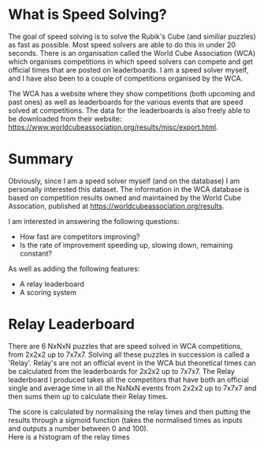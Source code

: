 # What is Speed Solving?
The goal of speed solving is to solve the Rubik's Cube (and similiar puzzles) as fast as possible. Most speed solvers are able to do this in under 20 seconds. There is an
organisation called the World Cube Association (WCA) which organises competitions in which speed solvers can compete and get official times that are posted on leaderboards.
I am a speed solver myself, and I have also been to a couple of competitions organised by the WCA. 

The WCA has a website where they show competitions (both upcoming and past ones) as well as leaderboards for the various events that are speed solved at competitions. The data for
the leaderboards is also freely able to be downloaded from their website: https://www.worldcubeassociation.org/results/misc/export.html. 
# Summary
Obviously, since I am a speed solver myself (and on the database) I am personally interested this dataset. The information in the WCA database is based on competition results 
owned and maintained by the World Cube Assocation, published at https://worldcubeassociation.org/results. 

I am interested in answering the following questions:
* How fast are competitors improving? 
* Is the rate of improvement speeding up, slowing down, remaining constant? 

As well as adding the following features:
* A relay leaderboard
* A scoring system

# Relay Leaderboard

There are 6 NxNxN puzzles that are speed solved in WCA competitions, from 2x2x2 up to 7x7x7. Solving all these puzzles in succession is called a 'Relay'. Relay's are not an
official event in the WCA but theoretical times can be calculated from the leaderboards for 2x2x2 up to 7x7x7. The Relay leaderboard I produced takes all the competitors that
have both an official single and average time in all the NxNxN events from 2x2x2 up to 7x7x7 and then sums them up to calculate their Relay times.

The score is calculated by normalising the relay times and then putting the results through a sigmoid function (takes the normalised times as inputs and outputs a number 
between 0 and 100). \
Here is a histogram of the relay times
